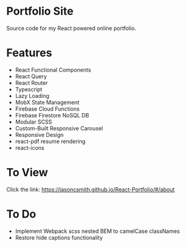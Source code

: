 # Portfolio Site

Source code for my React powered online portfolio.

# Features

- React Functional Components
- React Query
- React Router
- Typescript
- Lazy Loading
- MobX State Management
- Firebase Cloud Functions
- Firebase Firestore NoSQL DB
- Modular SCSS
- Custom-Built Responsive Carousel
- Responsive Design
- react-pdf resume rendering
- react-icons

# To View

Click the link: https://jasoncsmith.github.io/React-Portfolio/#/about

# To Do

- Implement Webpack scss nested BEM to camelCase classNames
- Restore hide captions functionality

